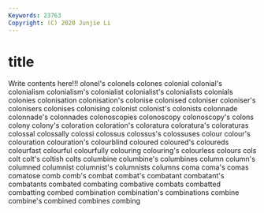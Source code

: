 ```yaml
---
Keywords: 23763
Copyright: (C) 2020 Junjie Li
---
```


# title

Write contents here!!!
olonel's 
colonels 
colones 
colonial 
colonial's 
colonialism 
colonialism's 
colonialist 
colonialist's
colonialists 
colonials 
colonies 
colonisation 
colonisation's 
colonise 
colonised 
coloniser 
coloniser's 
colonisers
colonises 
colonising 
colonist 
colonist's 
colonists 
colonnade 
colonnade's 
colonnades 
colonoscopies 
colonoscopy
colonoscopy's 
colons 
colony 
colony's 
coloration 
coloration's 
coloratura 
coloratura's 
coloraturas 
colossal
colossally 
colossi 
colossus 
colossus's 
colossuses 
colour 
colour's 
colouration 
colouration's 
colourblind
coloured 
coloured's 
coloureds 
colourfast 
colourful 
colourfully 
colouring 
colouring's 
colourless 
colours
cols 
colt 
colt's 
coltish 
colts 
columbine 
columbine's 
columbines 
column 
column's
columned 
columnist 
columnist's 
columnists 
columns 
coma 
coma's 
comas 
comatose 
comb
comb's 
combat 
combat's 
combatant 
combatant's 
combatants 
combated 
combating 
combative 
combats
combatted 
combatting 
combed 
combination 
combination's 
combinations 
combine 
combine's 
combined 
combines
combing 
